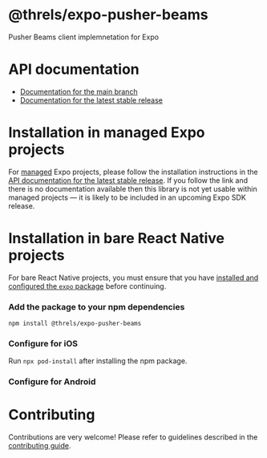 # @threls/expo-pusher-beams

Pusher Beams client implemnetation for Expo

# API documentation

- [Documentation for the main branch](https://github.com/expo/expo/blob/main/docs/pages/versions/unversioned/sdk/@threls/pusher-beams.md)
- [Documentation for the latest stable release](https://docs.expo.dev/versions/latest/sdk/@threls/pusher-beams/)

# Installation in managed Expo projects

For [managed](https://docs.expo.dev/versions/latest/introduction/managed-vs-bare/) Expo projects, please follow the installation instructions in the [API documentation for the latest stable release](#api-documentation). If you follow the link and there is no documentation available then this library is not yet usable within managed projects &mdash; it is likely to be included in an upcoming Expo SDK release.

# Installation in bare React Native projects

For bare React Native projects, you must ensure that you have [installed and configured the `expo` package](https://docs.expo.dev/bare/installing-expo-modules/) before continuing.

### Add the package to your npm dependencies

```
npm install @threls/expo-pusher-beams
```

### Configure for iOS

Run `npx pod-install` after installing the npm package.


### Configure for Android



# Contributing

Contributions are very welcome! Please refer to guidelines described in the [contributing guide]( https://github.com/expo/expo#contributing).
